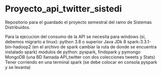 # Proyecto_api_twitter_sistedi

Repositorio para el guardado el proyecto semestral del ramo de Sistemas Distribuidos.

Para la ejecucion del consumo de la API se necesita para windows (si, debemos migrarlo a linux):
python 3.8 o superior
Java JDk 8
spark-3.3.1-bin-hadoop2
(en el archivo de spark cambiar la ruta de donde se encuentra instalado spark)
modulos de python: pyspark, findspark y pymongo
MongoDB 
(una BD llamada API_twitter con dos colecciones tweets y Stats)
Tener corriendo en una terminal spark (se debe colocar en consola pyspark y se levanta)
